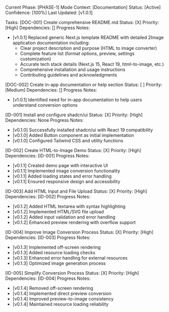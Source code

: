 Current Phase: [PHASE-1]
Mode Context: [Documentation]
Status: [Active]
Confidence: [100%]
Last Updated: [v1.0.1]

Tasks:
[DOC-001] Create comprehensive README.md
Status: [X] Priority: [High]
Dependencies: []
Progress Notes:
- [v1.0.1] Replaced generic Next.js template README with detailed 2Image application documentation including:
  * Clear project description and purpose (HTML to image converter)
  * Complete feature list (format options, preview, settings customization)
  * Accurate tech stack details (Next.js 15, React 19, html-to-image, etc.)
  * Comprehensive installation and usage instructions
  * Contributing guidelines and acknowledgments

[DOC-002] Create in-app documentation or help section
Status: [ ] Priority: [Medium]
Dependencies: []
Progress Notes:
- [v1.0.1] Identified need for in-app documentation to help users understand conversion options

[ID-001] Install and configure shadcn/ui
Status: [X] Priority: [High]
Dependencies: None
Progress Notes:
- [v0.1.0] Successfully installed shadcn/ui with React 19 compatibility
- [v0.1.0] Added Button component as initial implementation
- [v0.1.0] Configured Tailwind CSS and utility functions

[ID-002] Create HTML-to-Image Demo
Status: [X] Priority: [High]
Dependencies: [ID-001]
Progress Notes:
- [v0.1.1] Created demo page with interactive UI
- [v0.1.1] Implemented image conversion functionality
- [v0.1.1] Added loading states and error handling
- [v0.1.1] Ensured responsive design and accessibility

[ID-003] Add HTML Input and File Upload
Status: [X] Priority: [High]
Dependencies: [ID-002]
Progress Notes:
- [v0.1.2] Added HTML textarea with syntax highlighting
- [v0.1.2] Implemented HTML/SVG file upload
- [v0.1.2] Added input validation and error handling
- [v0.1.2] Enhanced preview rendering with overflow support

[ID-004] Improve Image Conversion Process
Status: [X] Priority: [High]
Dependencies: [ID-003]
Progress Notes:
- [v0.1.3] Implemented off-screen rendering
- [v0.1.3] Added resource loading checks
- [v0.1.3] Enhanced error handling for external resources
- [v0.1.3] Optimized image generation process

[ID-005] Simplify Conversion Process
Status: [X] Priority: [High]
Dependencies: [ID-004]
Progress Notes:
- [v0.1.4] Removed off-screen rendering
- [v0.1.4] Implemented direct preview conversion
- [v0.1.4] Improved preview-to-image consistency
- [v0.1.4] Maintained resource loading reliability 